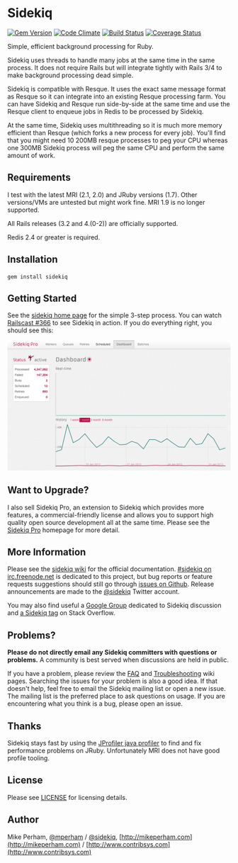 Sidekiq
==============

[![Gem Version](https://badge.fury.io/rb/sidekiq.png)](https://rubygems.org/gems/sidekiq) [![Code Climate](https://codeclimate.com/github/mperham/sidekiq.png)](https://codeclimate.com/github/mperham/sidekiq) [![Build Status](https://travis-ci.org/mperham/sidekiq.png)](https://travis-ci.org/mperham/sidekiq) [![Coverage Status](https://coveralls.io/repos/mperham/sidekiq/badge.png?branch=master)](https://coveralls.io/r/mperham/sidekiq)


Simple, efficient background processing for Ruby.

Sidekiq uses threads to handle many jobs at the same time in the
same process.  It does not require Rails but will integrate tightly with
Rails 3/4 to make background processing dead simple.

Sidekiq is compatible with Resque.  It uses the exact same
message format as Resque so it can integrate into an existing Resque processing farm.
You can have Sidekiq and Resque run side-by-side at the same time and
use the Resque client to enqueue jobs in Redis to be processed by Sidekiq.

At the same time, Sidekiq uses multithreading so it is much more memory efficient than
Resque (which forks a new process for every job).  You'll find that you might need
10 200MB resque processes to peg your CPU whereas one 300MB Sidekiq process will peg
the same CPU and perform the same amount of work.


Requirements
-----------------

I test with the latest MRI (2.1, 2.0) and JRuby versions (1.7).  Other versions/VMs
are untested but might work fine.  MRI 1.9 is no longer supported.

All Rails releases (3.2 and 4.(0-2)) are officially supported.

Redis 2.4 or greater is required.


Installation
-----------------

    gem install sidekiq


Getting Started
-----------------

See the [sidekiq home page](http://mperham.github.com/sidekiq) for the simple 3-step process.
You can watch [Railscast #366](http://railscasts.com/episodes/366-sidekiq) to see Sidekiq in action.  If you do everything right, you should see this: 

![Web UI](https://github.com/mperham/sidekiq/raw/master/examples/web-ui.png)


Want to Upgrade?
-------------------

I also sell Sidekiq Pro, an extension to Sidekiq which provides more
features, a commercial-friendly license and allows you to support high
quality open source development all at the same time.  Please see the
[Sidekiq Pro](http://sidekiq.org/pro) homepage for more detail.


More Information
-----------------

Please see the [sidekiq wiki](https://github.com/mperham/sidekiq/wiki) for the official documentation.
[#sidekiq on irc.freenode.net](irc://irc.freenode.net/#sidekiq) is dedicated to this project,
but bug reports or feature requests suggestions should still go through [issues on Github](https://github.com/mperham/sidekiq/issues).  Release announcements are made to the [@sidekiq](https://twitter.com/sidekiq) Twitter account.

You may also find useful a [Google Group](https://groups.google.com/forum/#!forum/sidekiq) dedicated to Sidekiq discussion and [a Sidekiq tag](https://stackoverflow.com/questions/tagged/sidekiq) on Stack Overflow.


Problems?
-----------------

**Please do not directly email any Sidekiq committers with questions or problems.**  A community is best served when discussions are held in public.

If you have a problem, please review the [FAQ](https://github.com/mperham/sidekiq/wiki/FAQ) and [Troubleshooting](https://github.com/mperham/sidekiq/wiki/Problems-and-Troubleshooting) wiki pages. Searching the issues for your problem is also a good idea.  If that doesn't help, feel free to email the Sidekiq mailing list or open a new issue.
The mailing list is the preferred place to ask questions on usage. If you are encountering what you think is a bug, please open an issue.


Thanks
-----------------

Sidekiq stays fast by using the [JProfiler java profiler](http://www.ej-technologies.com/products/jprofiler/overview.html) to find and fix
performance problems on JRuby.  Unfortunately MRI does not have good profile tooling.


License
-----------------

Please see [LICENSE](https://github.com/mperham/sidekiq/blob/master/LICENSE) for licensing details.


Author
-----------------

Mike Perham, [@mperham](https://twitter.com/mperham) / [@sidekiq](https://twitter.com/sidekiq), [http://mikeperham.com](http://mikeperham.com) / [http://www.contribsys.com](http://www.contribsys.com)
